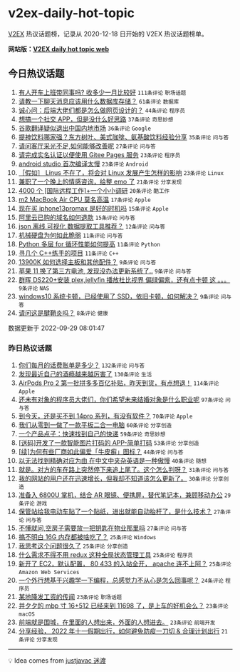 # v2ex-daily-hot-topic

[V2EX](https://www.v2ex.com/) 热议话题榜，记录从 2020-12-18 日开始的 V2EX 热议话题榜单。

**网站版：[V2EX daily hot topic web](https://boojack.github.io/v2ex-daily-hot-topic-web/)**

## 今日热议话题

<!-- TODAY BEGIN -->

1. [有人开车上班带同事吗? 收多少一月比较好](https://www.v2ex.com/t/883740) `111条评论` `职场话题`
1. [请教一下聊天消息应该用什么数据库存储？](https://www.v2ex.com/t/883731) `61条评论` `数据库`
1. [诚心问：后端大佬们都是怎么做网页设计的？](https://www.v2ex.com/t/883733) `44条评论` `程序员`
1. [想搞一个社交 APP，但是没什么好思路](https://www.v2ex.com/t/883737) `37条评论` `奇思妙想`
1. [谷歌翻译疑似退出中国内地市场](https://www.v2ex.com/t/883802) `36条评论` `Google`
1. [提神饮料哪家强？东方树叶、美式咖啡、氨基酸饮料经验分享](https://www.v2ex.com/t/883794) `35条评论` `问与答`
1. [请问客厅采光不足,如何能够改善呢](https://www.v2ex.com/t/883758) `27条评论` `问与答`
1. [请完成实名认证以便使用 Gitee Pages 服务](https://www.v2ex.com/t/883814) `23条评论` `程序员`
1. [android studio 首次编译太慢](https://www.v2ex.com/t/883751) `23条评论` `Android`
1. [［假如］ Linus 不在了，将会对 Linux 发展产生怎样的影响](https://www.v2ex.com/t/883696) `23条评论` `Linux`
1. [兼职了一个晚上的情感咨询，给整 emo 了](https://www.v2ex.com/t/883821) `21条评论` `分享发现`
1. [4000 个 [国际远程工作]+一个小小调研](https://www.v2ex.com/t/883792) `20条评论` `酷工作`
1. [m2 MacBook Air CPU 莫名高温](https://www.v2ex.com/t/883741) `17条评论` `Apple`
1. [现在买 iphone13promax 是好的时机吗](https://www.v2ex.com/t/883709) `15条评论` `Apple`
1. [阿里云已购的域名如何退款](https://www.v2ex.com/t/883703) `15条评论` `问与答`
1. [json 离线 可视化 数据提取工具推荐？](https://www.v2ex.com/t/883757) `12条评论` `问与答`
1. [机械硬盘为何如此脆弱](https://www.v2ex.com/t/883806) `11条评论` `问与答`
1. [Python 多层 for 循环性能如何提高](https://www.v2ex.com/t/883749) `11条评论` `Python`
1. [寻几个 C++练手的项目](https://www.v2ex.com/t/883697) `11条评论` `C++`
1. [13900K 如何选择主板和其他配件？](https://www.v2ex.com/t/883770) `9条评论` `问与答`
1. [苹果 11 换了第三方电池, 发现没办法更新系统了..](https://www.v2ex.com/t/883726) `9条评论` `问与答`
1. [群晖 DS220+安装 plex,jellyfin 播放杜比视界 偏绿偏紫，还有点卡顿 这 。。。](https://www.v2ex.com/t/883718) `9条评论` `NAS`
1. [windows10 系统卡顿，已经使用了 SSD，依旧卡顿，如何解决？](https://www.v2ex.com/t/883706) `9条评论` `问与答`
1. [请问这是腱鞘炎吗？](https://www.v2ex.com/t/883787) `8条评论` `健康`

数据更新于 2022-09-29 08:01:47

<!-- TODAY END -->

### 昨日热议话题

<!-- YESTERDAY BEGIN -->

1. [你们每月的话费账单是多少？](https://www.v2ex.com/t/883439) `132条评论` `问与答`
1. [发现最近自己的酒瘾越来越厉害了](https://www.v2ex.com/t/883515) `130条评论` `生活`
1. [AirPods Pro 2 第一批拼多多百亿补贴，昨天到货，有点想退！](https://www.v2ex.com/t/883427) `114条评论` `Apple`
1. [还未有对象的程序员大佬们，你们希望未来结婚对象是什么职业呢](https://www.v2ex.com/t/883455) `97条评论` `问与答`
1. [到今天，还是买不到 14pro 系列，有没有软件？](https://www.v2ex.com/t/883453) `70条评论` `Apple`
1. [我们从零到一做了一款平板二合一电脑](https://www.v2ex.com/t/883510) `60条评论` `分享创造`
1. [一个产品点子：快速找到自己的快递](https://www.v2ex.com/t/883521) `59条评论` `奇思妙想`
1. [[送码]开发了一款智能图片打码的 APP-简单打码](https://www.v2ex.com/t/883463) `53条评论` `分享创造`
1. [[续]为何有些厂商如此偏爱「牛皮癣」图标？](https://www.v2ex.com/t/883424) `44条评论` `问与答`
1. [以无法找到精确对应为由 在中文中夹杂英语是一种傲慢](https://www.v2ex.com/t/883586) `40条评论` `随想`
1. [就是。对方的车在路上突然停下来追上尾了。这个怎么判呀？](https://www.v2ex.com/t/883520) `31条评论` `问与答`
1. [我的网站的用户还在迅速增长，但我却不知道该怎么更新了。](https://www.v2ex.com/t/883669) `30条评论` `分享创造`
1. [准备入 6800U 掌机，结合 AR 眼镜、便携屏，替代笔记本，兼顾移动办公](https://www.v2ex.com/t/883464) `29条评论` `游戏`
1. [保管站给我电动车贴了一个贴纸，进出就能自动抬杆了，是什么技术？](https://www.v2ex.com/t/883532) `27条评论` `问与答`
1. [不懂就问,空房子需要放一把钥匙在物业那里吗](https://www.v2ex.com/t/883443) `27条评论` `问与答`
1. [搞不明白 16G 内存都被啥吃了？](https://www.v2ex.com/t/883648) `25条评论` `Windows`
1. [我思考这个问题很久了](https://www.v2ex.com/t/883624) `25条评论` `分享创造`
1. [什么需求不得不用 redux 这种全局状态管理工具](https://www.v2ex.com/t/883539) `25条评论` `程序员`
1. [新开了 EC2，默认配置， 80 433 的入站全开， apache 连不上阿？](https://www.v2ex.com/t/883484) `25条评论` `Amazon Web Services`
1. [一个外行想基于兴趣学一下编程，总感觉力不从心是怎么回事呢？](https://www.v2ex.com/t/883647) `24条评论` `程序员`
1. [某地降发工资的传闻](https://www.v2ex.com/t/883638) `23条评论` `职场话题`
1. [并夕夕的 mbp 寸 16+512 已经来到 11698 了，是上车的好机会么？](https://www.v2ex.com/t/883552) `23条评论` `macOS`
1. [前端就是围城，在里面的人想出来，外面的人想进去。](https://www.v2ex.com/t/883490) `23条评论` `前端开发`
1. [分享经验， 2022 年十一假期出行，如何避免防疫一刀切 & 合理计划出行](https://www.v2ex.com/t/883572) `21条评论` `分享发现`

<!-- YESTERDAY END -->

---

💡 Idea comes from [justjavac 迷渡](https://github.com/justjavac/)
